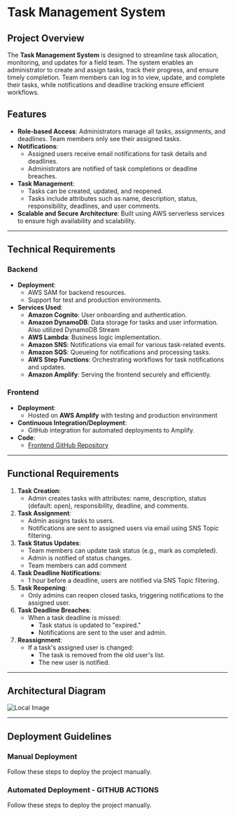 # Task Management System

## Project Overview

The **Task Management System** is designed to streamline task allocation, monitoring, and updates for a field team. The system enables an administrator to create and assign tasks, track their progress, and ensure timely completion. Team members can log in to view, update, and complete their tasks, while notifications and deadline tracking ensure efficient workflows.

## Features

- **Role-based Access**: Administrators manage all tasks, assignments, and deadlines. Team members only see their assigned tasks.
- **Notifications**:
    - Assigned users receive email notifications for task details and deadlines.
    - Administrators are notified of task completions or deadline breaches.
- **Task Management**:
    - Tasks can be created, updated, and reopened.
    - Tasks include attributes such as name, description, status, responsibility, deadlines, and user comments.
- **Scalable and Secure Architecture**: Built using AWS serverless services to ensure high availability and scalability.

---

## Technical Requirements

### Backend

- **Deployment**:
    - AWS SAM for backend resources.
    - Support for test and production environments.
- **Services Used**:
    - **Amazon Cognito**: User onboarding and authentication.
    - **Amazon DynamoDB**: Data storage for tasks and user information. Also utilized DynamoDB Stream
    - **AWS Lambda**: Business logic implementation.
    - **Amazon SNS**: Notifications via email for various task-related events.
    - **Amazon SQS**: Queueing for notifications and processing tasks.
    - **AWS Step Functions**: Orchestrating workflows for task notifications and updates.
    - **Amazon Amplify**: Serving the frontend securely and efficiently.

### Frontend

- **Deployment**:
    - Hosted on **AWS Amplify** with testing and production environment
- **Continuous Integration/Deployment**:
    - GitHub integration for automated deployments to Amplify.
- **Code**:
    - [Frontend GitHub Repository](https://github.com/UmaxCode/tasks-management-app.git)

---

## Functional Requirements

1. **Task Creation**:
    - Admin creates tasks with attributes: name, description, status (default: open), responsibility, deadline, and comments.
2. **Task Assignment**:
    - Admin assigns tasks to users.
    - Notifications are sent to assigned users via email using SNS Topic filtering.
3. **Task Status Updates**:
    - Team members can update task status (e.g., mark as completed).
    - Admin is notified of status changes.
    - Team members can add comment
4. **Task Deadline Notifications**:
    - 1 hour before a deadline, users are notified via SNS Topic filtering.
5. **Task Reopening**:
    - Only admins can reopen closed tasks, triggering notifications to the assigned user.
6. **Task Deadline Breaches**:
    - When a task deadline is missed:
        - Task status is updated to "expired."
        - Notifications are sent to the user and admin.
7. **Reassignment**:
    - If a task's assigned user is changed:
        - The task is removed from the old user's list.
        - The new user is notified.

---

## Architectural Diagram
![Local Image](ARCHITECTURAL-DIAGRAM.png)

---

## Deployment Guidelines

### Manual Deployment
Follow these steps to deploy the project manually.

### Automated Deployment - GITHUB ACTIONS
Follow these steps to deploy the project manually.